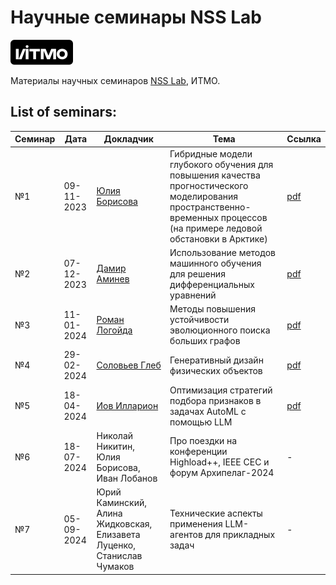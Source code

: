 # Научные семинары NSS Lab
[![Acknowledgement ITMO](https://github.com/ITMO-NSS-team/open-source-ops/raw/master/badges/ITMO_badge_rus.svg)](https://itmo.ru/)

Материалы научных семинаров [NSS Lab](https://itmo-nss-team.github.io), ИТМО.

## List of seminars:

| Семинар  | Дата | Докладчик | Тема | Ссылка |
| ------------- | ------------- | ------------- | ------------- | ------------- |
| №1  | 09-11-2023  | [Юлия Борисова](https://github.com/ChrisLisbon) | Гибридные модели глубокого обучения для повышения качества прогностического моделирования пространственно-временных процессов (на примере ледовой обстановки в Арктике) | [pdf](./seminar1_ice_10112023/borisova_seminar.pdf) |
| №2  | 07-12-2023  | [Дамир Аминев](https://github.com/aminevdom) | Использование методов машинного обучения для решения дифференциальных уравнений | [pdf](./seminar2_solver_07122023/aminev_seminar.pdf) |
| №3  | 11-01-2024  | [Роман Логойда](https://github.com/rlog58) | Методы повышения устойчивости эволюционного поиска больших графов | [pdf](./seminar3_es_11012024/logoida_seminar.pdf) |
| №4  | 29-02-2024  | [Соловьев Глеб](https://github.com/SoloWayG) | Генеративный дизайн физических объектов | [pdf](./seminar4_gen_design/Solovev_seminar.pdf) |
| №5  | 18-04-2024  | [Иов Илларион](https://github.com/AngrySigma) | Оптимизация стратегий подбора признаков в задачах AutoML с помощью LLM | [pdf](./seminar5_llm_fe_18042024/iov_seminar.pdf) |
| №6  | 18-07-2024  | Николай Никитин, Юлия Борисова, Иван Лобанов | Про поездки на конференции Highload++, IEEE CEC и форум Архипелаг-2024 | - |
| №7  | 05-09-2024  | Юрий Каминский, Алина Жидковская, Елизавета Луценко, Станислав Чумаков | Технические аспекты применения LLM-агентов для прикладных задач  | - |
